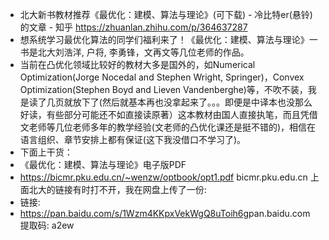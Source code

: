 - 北大新书教材推荐《最优化：建模、算法与理论》(可下载) - 冷比特er(悬铃)的文章 - 知乎
  https://zhuanlan.zhihu.com/p/364637287
- 想系统学习最优化算法的同学们福利来了！《最优化：建模、算法与理论》一书是北大刘浩洋, 户将, 李勇锋，文再文等几位老师的作品。
- 当前在凸优化领域比较好的教材大多是国外的，如Numerical Optimization(Jorge Nocedal and Stephen Wright, Springer)，Convex Optimization(Stephen Boyd and Lieven Vandenberghe)等，不吹不装，我是读了几页就放下了(然后就基本再也没拿起来了。。。即便是中译本也没那么好读，有些部分可能还不如直接读原著）这本教材由国人直接执笔，而且凭借文老师等几位老师多年的教学经验(文老师的凸优化课还是挺不错的)，相信在语言组织、章节安排上都有保证(这下我没借口不学习了)。
- 下面上干货：
- 《最优化：建模、算法与理论》电子版PDF
- ​https://bicmr.pku.edu.cn/~wenzw/optbook/opt1.pdf
  bicmr.pku.edu.cn
  上面北大的链接有时打不开，我在网盘上传了一份:
- 链接:
- https://pan.baidu.com/s/1Wzm4KKpxVekWgQ8uToih6g
  ​
  pan.baidu.com
  提取码: a2ew